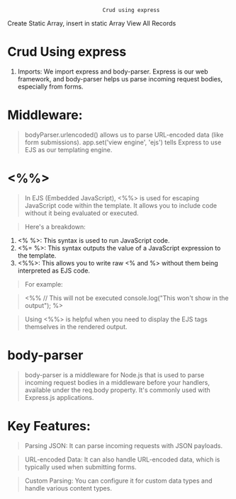 

                                  Crud using express

Create Static Array, insert in static Array View All Records


# Crud Using express

1. Imports: We import express and body-parser. Express is our web framework, and body-parser helps us parse incoming request bodies, especially from forms.

# Middleware:
> bodyParser.urlencoded() allows us to parse URL-encoded data (like form submissions).
> app.set('view engine', 'ejs') tells Express to use EJS as our templating engine.




# <%%>


> In EJS (Embedded JavaScript), <%%> is used for escaping JavaScript code within the template. It allows you to include code without it being evaluated or executed.

> Here's a breakdown:

1. <% %>: This syntax is used to run JavaScript code.
2. <%= %>: This syntax outputs the value of a JavaScript expression to the template.
3. <%%>: This allows you to write raw <% and %> without them being interpreted as EJS code.

> For example:

>   <%% 
        // This will not be executed
        console.log("This won't show in the output");
    %>

> Using <%%> is helpful when you need to display the EJS tags themselves in the rendered output.



# body-parser

> body-parser is a middleware for Node.js that is used to parse incoming request bodies in a middleware before your handlers, available under the req.body property. It's commonly used with Express.js applications.

# Key Features:

> Parsing JSON: It can parse incoming requests with JSON payloads.

> URL-encoded Data: It can also handle URL-encoded data, which is typically used when submitting forms.

> Custom Parsing: You can configure it for custom data types and handle various content types.